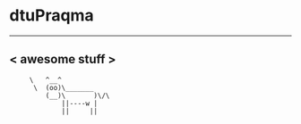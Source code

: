 # dtuPraqma

  _____________
< awesome stuff >
  -------------
         \   ^__^ 
          \  (oo)\_______
             (__)\       )\/\
                 ||----w |
                 ||     ||
    
